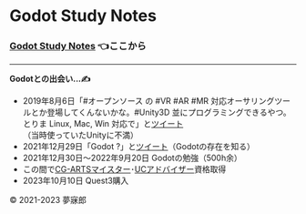 # Godot Study Notes<a id="TOP"></a>

### [Godot Study Notes](./study_notes.md) 👈ここから

***

**Godotとの出会い...✍**  
* 2019年8月6日「#オープンソース の #VR #AR #MR 対応オーサリングツールとか登場してくんないかな。#Unity3D 並にプログラミングできるやつ。とりま Linux, Mac, Win 対応で」と[ツイート](https://twitter.com/mubirou/status/1158626565040721921)（当時使っていたUnityに不満）  
* 2021年12月29日「Godot ?」と[ツイート](https://twitter.com/mubirou/status/1476124608093102083)（Godotの存在を知る）  
* 2021年12月30日～2022年9月20日 Godotの勉強（500h余）  
* この間で[CG-ARTSマイスター](https://www.cgarts.or.jp/v1/kentei/meister/)･[UCアドバイザー](https://www.aft.or.jp/pages/feature/uc)資格取得  
* 2023年10月10日 Quest3購入 

© 2021-2023 夢寐郎
